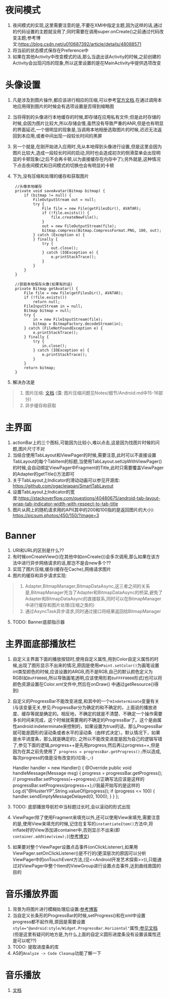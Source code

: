 # 夜间模式
1. 夜间模式的实现,这里需要注意的是,不要在XMl中指定主题,因为这样的话,通过的代码设置的主题就没用了;同时需要在调用super.onCreate()之前通过代码改变主题;参考博文:https://blog.csdn.net/u010687392/article/details/48088571
2. 将当前的状态模式保存在Preference中
3. 如果在其他Activity中改变模式的话,那么当退出该Activity的时候,之前创建的Activity会出现闪烁的现象,所以这里设置的是在MainActivity中提供选项改变

# 头像设置
1. 凡是涉及到图片操作,都应该进行相应的压缩,可以参考[官方文档](https://developer.android.com/training/camera/photobasics.html#TaskPath),在通过调用本地应用得到图片的时候会有选项设置是否得到缩略图
2. 当将得到的头像进行本地缓存的时候,即存储在应用私有文件;但是此时存储的时候,会因为图片比较大,所以存储会慢,虽然没有导致严重的ANR,但是也有明显的界面延迟,一个很明显的现象是,当调用本地相册选取图片的时候,迟迟无法返回到本应用,或者中间出现一段较长时间的黑屏
3. 另一个就是,在刚开始进入应用时,先从本地得到头像进行设置,但是这里会因为图片比较大,造成一段较长时间的启动,同时也会造成初次的侧滑菜单会出现明显的卡顿现象(之后不会再卡顿,以为直接缓存在内存中了);另外就是,这种情况下点击夜间模式和日间模式的切换也会有明显的卡顿
4. 下为,没有压缩和处理的缓存和获取图片

        //头像本地缓存
        private void saveAvatar(Bitmap bitmap) {
            if (bitmap != null) {
                FileOutputStream out = null;
                try {
                    File file = new File(getFilesDir(), AVATAR);
                    if (!file.exists()) {
                        file.createNewFile();
                    }
                    out = new FileOutputStream(file);
                    bitmap.compress(Bitmap.CompressFormat.PNG, 100, out);
                } catch (Exception e) {
                } finally {
                    try {
                        out.close();
                    } catch (IOException e) {
                        e.printStackTrace();
                    }
                }
            }
        }

        //获取本地保存头像(如果有的话)
        private Bitmap getAvatar() {
            File file = new File(getFilesDir(), AVATAR);
            if (!file.exists())
                return null;
            FileInputStream in = null;
            Bitmap bitmap = null;
            try {
                in = new FileInputStream(file);
                bitmap = BitmapFactory.decodeStream(in);
            } catch (FileNotFoundException e) {
                e.printStackTrace();
            } finally {
                try {
                    in.close();
                } catch (IOException e) {
                    e.printStackTrace();
                }
            }
            return bitmap;
        }

5. 解决办法是
> 1. 图片压缩: [文档](https://developer.android.com/topic/performance/graphics/load-bitmap.html#read-bitmap)  (**注**: 图片压缩问题见Notes/细节/Android.md中15-16部分)
> 2. 异步缓存和获取

# 主界面
1. actionBar上的三个图标,可能因为比较小,难以点击,这是因为找图片时候的问题,图片尺寸不对
2. 当结合使用TabLayout和ViewPager的时候,需要注意,此时可以不直接设置TabLayout的每个TabItem的标题,当使用TabLayout.setUpWithViewPager()的时候,会自动绑定ViewPager中Fragment的Title,此时只需要覆盖ViewPager的Adapter的getTitle()方法即可
3. 关于TabLayout上Indicator的滑动动画可以参见开源库: https://github.com/ogaclejapan/SmartTabLayout
4. 设置TabLayout上Indicator的宽度:https://stackoverflow.com/questions/40480675/android-tab-layout-wrap-tab-indicator-width-with-respect-to-tab-title
5. 图片从网上的随机请求用的API(其中的200和100指的是返回图片的大小): https://picsum.photos/450/150/?image=3

# Banner
1. URI和URL的区别是什么??
2. 有时候onCreateView()(在其他中如onCreate())会多次调用,那么如果在该方法中进行异步网络请求的话,那岂不是会new多个??
3. 实现了图片压缩,缓存(缓存在Cache),网络请求图片
4. 图片的缓存和异步请求实现:
> 1. Adapter,BitmapManager,BitmapDataAsync,这三者之间的关系是,BitmapManager充当了Adapter和BitmapDataAsync的桥梁,避免了Adapter和BitmapDataAsync的直接联系,同时可以在BitmapManager中进行缓存和图片处理(压缩之类的)
> 2. 通过AsyncTask异步请求,同时通过接口将结果返回给BitmapManager
5. TODO: Banner底部指示器

# 主界面底部播放栏
1. 自定义主界面下面的播放按钮时,使用自定义属性,用到Color自定义属性的时候,出现了图形显示不出来的情况,原因是使用`mPaint.setColor()`为画笔设置int类型颜色的时候,应该设置的ARGB,而不是RGB,自己的默认颜色定义为RGB(如`0xFF0000`),所以导致画笔透明,应该使用形若`0xFFFF0000`形式(也可以将颜色资源设置在Color.xml文件中,然后在onDraw() 中通过getResource()得到)
2. 自定义的ProgressBar不能改变进度,和其中的一个`mIndeterminate`变量有关(与该变量无关,参见:ProgressBar分为确定的和不确定的，上面说的播放进度、缓存等就是确定的。相反地，不确定的就是不清楚、不确定一个操作需要多长时间来完成，这个时候就需要用的不确定的ProgressBar了。这个是由属性android:indeterminate来控制的，如果设置为true的话，那么ProgressBar就可能是圆形的滚动条或者水平的滚动条（由样式决定）。默认情况下，如果是水平进度条，那么就是确定的); 之所以不能改变进度是因为自己的逻辑写错了,参见下面的逻辑,progress++是先用progress,然后再让progress++,但是因为在其之前先使用了` progress = progressBar.getProgress();`所以造成,每次progress的值是没有改变的(垃圾-_-)

    Handler handler = new Handler() {
        @Override
        public void handleMessage(Message msg) {
            progress = progressBar.getProgress();
            // progressBar.setProgress(++progress);//正确写法应该是这样的
            progressBar.setProgress(progress++);//我最开始写的是这样的
            Log.d("@HusterYP",String.valueOf(progress));
            if (progress <= 100) {
                handler.sendEmptyMessageDelayed(0, 1000);
            }
        }
    };
3. TODO: 底部播放导航栏中当标题过长时,会以滚动的形式出现
4. ViewPager除了使用Fragment来填充以外,还可以使用View来填充,需要注意的是,使用View来填充的时候,记住在复写的`instantiateItem()`方法中,将inflate好的View添加进container中,否则显示不出来(即`container.addView(view);`)([参考博文](https://www.cnblogs.com/fuly550871915/p/4922953.html))
5. 如果要对整个ViewPager设置点击事件(onClickListener),如果用ViewPager.setOnClickListener()是不行的(更深层次的原因可以分析ViewPager中的onTouchEvent方法,(见<<Android开发艺术探索>>)),只能通过对ViewPager中整个Item的ViewGroup进行设置点击事件,达到曲线救国的目的

# 音乐播放界面
1. 背景为将图片进行模糊处理后设置:[参考博客](https://blog.csdn.net/zuiwuyuan/article/details/52125804)
2. 当自定义长条形的ProgressBar的时候,setProgress()和在xml中设置progress都不起作用,原因是需要设置`style="@android:style/Widget.ProgressBar.Horizontal"`属性;[参见文档](https://developer.android.com/reference/android/widget/ProgressBar) (但是这里有疑问的地方是,为什么上面的自定义圆形进度条没有设置该属性还是可以呢??)
3. TODO: 提取进度条的库
4. AS的`Analyze -> Code Cleanup`功能了解一下

# 音乐播放
1. [文档](https://developer.android.com/guide/topics/media/mediaplayer)
